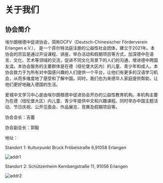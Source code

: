 # 关于我们

## 协会简介

埃尔朗根德中促进协会，简称DCFV（Deutsch-Chinesischer Förderverein Erlangen e.V.）， 是一个菲尔特法庭注册的公益性社会团体，建立于2021年。本协会的宗旨是通过开设课程、讲座，举办活动和假期项目等方式，加深德中在语言、文化、艺术等领域的交流，促进不同文化背景下的人们的沟通，增进德中两国友谊。本协会服务的主要群体是在德（纽伦堡大区内）的儿童、青少年和成人。本协会致力于为所有对中国感兴趣的人们提供一个平台，让他们有更多的汉语学习机会，从而多维度地了感受和了解中国。同时，我们也为来德华人家庭提供帮助，让他们更好地融入德国的生活。

爱城中文学习中心是由埃尔朗根德中促进协会开办的公益性教育机构。本机构主要为在德（纽伦堡大区）内儿童、青少年提供中文和兴趣课程。同时举办中国主题活动、节日庆祝、公开见面会、作品展览、竞赛及假期项目等。

协会会长：吉蕾

协会副会长：郭毅

地址：

Standort 1: Kulturpunkt Bruck Fröbelstraße 6,91058 Erlangen

![addr1](https://img-1304915546.file.myqcloud.com/images/20210530/address1.jpg)

Standort 2: Schützenheim Kernbergstraße 11, 91056 Erlangen

![addr2](https://img-1304915546.file.myqcloud.com/images/20210530/address2.jpg)
